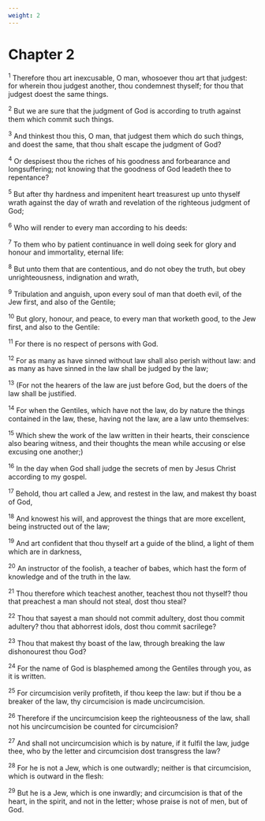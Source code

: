 ```yaml
---
weight: 2
---
```


# Chapter 2

<sup>1</sup> Therefore thou art inexcusable, O man, whosoever thou art that judgest: for wherein thou judgest another, thou condemnest thyself; for thou that judgest doest the same things. 

<sup>2</sup> But we are sure that the judgment of God is according to truth against them which commit such things. 

<sup>3</sup> And thinkest thou this, O man, that judgest them which do such things, and doest the same, that thou shalt escape the judgment of God? 

<sup>4</sup> Or despisest thou the riches of his goodness and forbearance and longsuffering; not knowing that the goodness of God leadeth thee to repentance? 

<sup>5</sup> But after thy hardness and impenitent heart treasurest up unto thyself wrath against the day of wrath and revelation of the righteous judgment of God; 

<sup>6</sup> Who will render to every man according to his deeds: 

<sup>7</sup> To them who by patient continuance in well doing seek for glory and honour and immortality, eternal life: 

<sup>8</sup> But unto them that are contentious, and do not obey the truth, but obey unrighteousness, indignation and wrath, 

<sup>9</sup> Tribulation and anguish, upon every soul of man that doeth evil, of the Jew first, and also of the Gentile; 

<sup>10</sup> But glory, honour, and peace, to every man that worketh good, to the Jew first, and also to the Gentile: 

<sup>11</sup> For there is no respect of persons with God. 

<sup>12</sup> For as many as have sinned without law shall also perish without law: and as many as have sinned in the law shall be judged by the law; 

<sup>13</sup> (For not the hearers of the law are just before God, but the doers of the law shall be justified. 

<sup>14</sup> For when the Gentiles, which have not the law, do by nature the things contained in the law, these, having not the law, are a law unto themselves: 

<sup>15</sup> Which shew the work of the law written in their hearts, their conscience also bearing witness, and their thoughts the mean while accusing or else excusing one another;) 

<sup>16</sup> In the day when God shall judge the secrets of men by Jesus Christ according to my gospel. 

<sup>17</sup> Behold, thou art called a Jew, and restest in the law, and makest thy boast of God, 

<sup>18</sup> And knowest his will, and approvest the things that are more excellent, being instructed out of the law; 

<sup>19</sup> And art confident that thou thyself art a guide of the blind, a light of them which are in darkness, 

<sup>20</sup> An instructor of the foolish, a teacher of babes, which hast the form of knowledge and of the truth in the law. 

<sup>21</sup> Thou therefore which teachest another, teachest thou not thyself? thou that preachest a man should not steal, dost thou steal? 

<sup>22</sup> Thou that sayest a man should not commit adultery, dost thou commit adultery? thou that abhorrest idols, dost thou commit sacrilege? 

<sup>23</sup> Thou that makest thy boast of the law, through breaking the law dishonourest thou God? 

<sup>24</sup> For the name of God is blasphemed among the Gentiles through you, as it is written. 

<sup>25</sup> For circumcision verily profiteth, if thou keep the law: but if thou be a breaker of the law, thy circumcision is made uncircumcision. 

<sup>26</sup> Therefore if the uncircumcision keep the righteousness of the law, shall not his uncircumcision be counted for circumcision? 

<sup>27</sup> And shall not uncircumcision which is by nature, if it fulfil the law, judge thee, who by the letter and circumcision dost transgress the law? 

<sup>28</sup> For he is not a Jew, which is one outwardly; neither is that circumcision, which is outward in the flesh: 

<sup>29</sup> But he is a Jew, which is one inwardly; and circumcision is that of the heart, in the spirit, and not in the letter; whose praise is not of men, but of God. 


